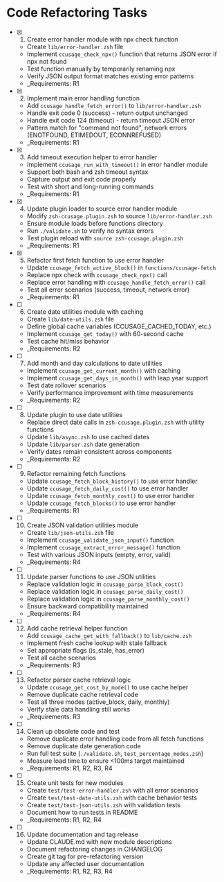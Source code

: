 # Code Refactoring Tasks

- [x] 1. Create error handler module with npx check function
  - Create `lib/error-handler.zsh` file
  - Implement `ccusage_check_npx()` function that returns JSON error if npx not found
  - Test function manually by temporarily renaming npx
  - Verify JSON output format matches existing error patterns
  - _Requirements: R1

- [x] 2. Implement main error handling function
  - Add `ccusage_handle_fetch_error()` to `lib/error-handler.zsh`
  - Handle exit code 0 (success) - return output unchanged
  - Handle exit code 124 (timeout) - return timeout JSON error
  - Pattern match for "command not found", network errors (ENOTFOUND, ETIMEDOUT, ECONNREFUSED)
  - _Requirements: R1

- [x] 3. Add timeout execution helper to error handler
  - Implement `ccusage_run_with_timeout()` in error handler module
  - Support both bash and zsh timeout syntax
  - Capture output and exit code properly
  - Test with short and long-running commands
  - _Requirements: R1

- [x] 4. Update plugin loader to source error handler module
  - Modify `zsh-ccusage.plugin.zsh` to source `lib/error-handler.zsh`
  - Ensure module loads before functions directory
  - Run `./validate.sh` to verify no syntax errors
  - Test plugin reload with `source zsh-ccusage.plugin.zsh`
  - _Requirements: R1

- [x] 5. Refactor first fetch function to use error handler
  - Update `ccusage_fetch_active_block()` in `functions/ccusage-fetch`
  - Replace npx check with `ccusage_check_npx()` call
  - Replace error handling with `ccusage_handle_fetch_error()` call
  - Test all error scenarios (success, timeout, network error)
  - _Requirements: R1

- [ ] 6. Create date utilities module with caching
  - Create `lib/date-utils.zsh` file
  - Define global cache variables (CCUSAGE_CACHED_TODAY, etc.)
  - Implement `ccusage_get_today()` with 60-second cache
  - Test cache hit/miss behavior
  - _Requirements: R2

- [ ] 7. Add month and day calculations to date utilities
  - Implement `ccusage_get_current_month()` with caching
  - Implement `ccusage_get_days_in_month()` with leap year support
  - Test date rollover scenarios
  - Verify performance improvement with time measurements
  - _Requirements: R2

- [ ] 8. Update plugin to use date utilities
  - Replace direct date calls in `zsh-ccusage.plugin.zsh` with utility functions
  - Update `lib/async.zsh` to use cached dates
  - Update `lib/parser.zsh` date generation
  - Verify dates remain consistent across components
  - _Requirements: R2

- [ ] 9. Refactor remaining fetch functions
  - Update `ccusage_fetch_block_history()` to use error handler
  - Update `ccusage_fetch_daily_cost()` to use error handler
  - Update `ccusage_fetch_monthly_cost()` to use error handler  
  - Update `ccusage_fetch_blocks()` to use error handler
  - _Requirements: R1

- [ ] 10. Create JSON validation utilities module
  - Create `lib/json-utils.zsh` file
  - Implement `ccusage_validate_json_input()` function
  - Implement `ccusage_extract_error_message()` function
  - Test with various JSON inputs (empty, error, valid)
  - _Requirements: R4

- [ ] 11. Update parser functions to use JSON utilities
  - Replace validation logic in `ccusage_parse_block_cost()`
  - Replace validation logic in `ccusage_parse_daily_cost()`
  - Replace validation logic in `ccusage_parse_monthly_cost()`
  - Ensure backward compatibility maintained
  - _Requirements: R4

- [ ] 12. Add cache retrieval helper function
  - Add `ccusage_cache_get_with_fallback()` to `lib/cache.zsh`
  - Implement fresh cache lookup with stale fallback
  - Set appropriate flags (is_stale, has_error)
  - Test all cache scenarios
  - _Requirements: R3

- [ ] 13. Refactor parser cache retrieval logic
  - Update `ccusage_get_cost_by_mode()` to use cache helper
  - Remove duplicate cache retrieval code
  - Test all three modes (active_block, daily, monthly)
  - Verify stale data handling still works
  - _Requirements: R3

- [ ] 14. Clean up obsolete code and test
  - Remove duplicate error handling code from all fetch functions
  - Remove duplicate date generation code
  - Run full test suite (`./validate.sh`, `test_percentage_modes.zsh`)
  - Measure load time to ensure <100ms target maintained
  - _Requirements: R1, R2, R3, R4

- [ ] 15. Create unit tests for new modules
  - Create `test/test-error-handler.zsh` with all error scenarios
  - Create `test/test-date-utils.zsh` with cache behavior tests
  - Create `test/test-json-utils.zsh` with validation tests
  - Document how to run tests in README
  - _Requirements: R1, R2, R4

- [ ] 16. Update documentation and tag release
  - Update CLAUDE.md with new module descriptions
  - Document refactoring changes in CHANGELOG
  - Create git tag for pre-refactoring version
  - Update any affected user documentation
  - _Requirements: R1, R2, R3, R4